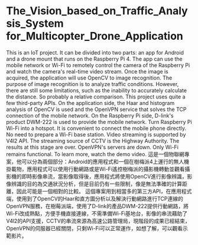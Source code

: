 # The_Vision_based_on_Traffic_Analysis_System for_Multicopter_Drone_Application
 This is an IoT project. It can be divided into two parts: an app for Android and a drone mount that runs on the Raspberry Pi 4. The app can use the mobile network or Wi-Fi to remotely control the camera of the Raspberry Pi and watch the camera's real-time video stream. Once the image is acquired, the application will use OpenCV to image recognition. The purpose of image recognition is to analyze traffic conditions. However, there are still some limitations, such as the inability to accurately calculate the distance. So probably a relative comparison.
 This project uses quite a few third-party APIs. On the application side, the Haar and histogram analysis of OpenCV is used and the OpenVPN service that solves the TCP connection of the mobile network. On the Raspberry Pi side, D-link's product DWM-222 is used to provide the mobile network. Turn Raspberry Pi Wi-Fi into a hotspot. It is convenient to connect the mobile phone directly. No need to prepare a Wi-Fi base station. Video streaming is supported by V4l2 API. The streaming source of CCTV is the Highway Authority. The results at this stage are over. OpenVPN's servers are down. Only Wi-Fi remains functional. To learn more, watch the demo video.
 這是一個物聯網專案，他可以分為兩個部分：Android的應用程式和一個在樹梅派4上運行的無人機掛載物，應用程式可以使用行動網路或是Wi-Fi遙控樹梅派的攝影機轉動並觀看攝影機的即時影像串流，當影像取得後，應用程式將使用OpenCV進行影像辨識，影像辨識的目的為交通狀況分析，但是目前仍有一些限制，像是無法準確的計算距離，因此可能是一個相對的比較。
 這個專案用到相當多的第三方API，在應用程式端，使用到了OpenCV的Haar和直方圖分析以及解決行動網路進行TCP連線的OpenVPN服務，在樹莓派端，使用了D-link的產品DWM-222提供行動網路，將Wi-Fi改成熱點，方便手機直接連線，不需準備Wi-Fi基地台，影像的串流藉助了V4l2的API支援，CCTV的串流來源為高速公路管理局，現階段的成果已經結束，OpenVPN的伺服器已經關閉，只剩Wi-Fi可以正常運作，如想了解，可以觀看示範影片。